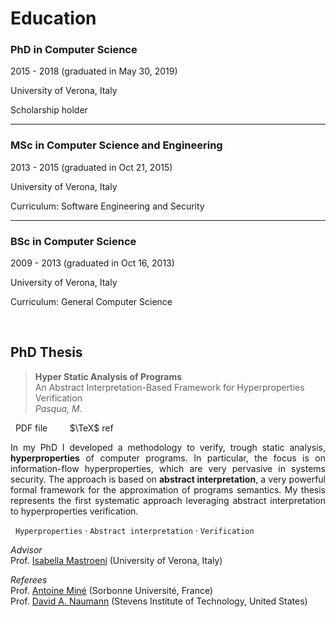 # Education


### PhD in Computer Science 

<i class="fas fa-calendar-check"></i> 2015 - 2018 (graduated in May 30, 2019)

<i class="fas fa-map-marker-alt"></i> University of Verona, Italy

Scholarship holder

---

### MSc in Computer Science and Engineering

<i class="fas fa-calendar-check"></i> 2013 - 2015 (graduated in Oct 21, 2015)

<i class="fas fa-map-marker-alt"></i> University of Verona, Italy

Curriculum: Software Engineering and Security

---

### BSc in Computer Science

<i class="fas fa-calendar-check"></i> 2009 - 2013 (graduated in Oct 16, 2013)

<i class="fas fa-map-marker-alt"></i> University of Verona, Italy

Curriculum: General Computer Science

<br>

## PhD Thesis

> **Hyper Static Analysis of Programs** <br> An Abstract Interpretation-Based Framework for Hyperproperties Verification <br> *Pasqua, M.*

<a href="PHDthesis19.pdf" target="_blank" rel="noopener noreferrer"><i class="fas fa-file-pdf"></i></a> &nbsp; PDF file &nbsp; &nbsp; &nbsp; <a href="PHDthesis19.bib"><i class="fas fa-quote-right"></i></a> &nbsp; $\TeX$ ref

<div style="text-align:justify"> In my PhD I developed a methodology to verify, trough static analysis, <b>hyperproperties</b> of computer programs. In particular, the focus is on information-flow hyperproperties, which are very pervasive in systems security. The approach is based on <b>abstract interpretation</b>, a very powerful formal framework for the approximation of programs semantics. My thesis represents the first systematic approach leveraging abstract interpretation to hyperproperties verification. </div>

<i class="fas fa-tags"></i> &nbsp; `Hyperproperties` &middot; `Abstract interpretation` &middot; `Verification`

*Advisor* <br>
Prof. [Isabella Mastroeni](http://profs.sci.univr.it/~mastroen/) (University of Verona, Italy)

*Referees* <br>
Prof. [Antoine Miné](https://www-apr.lip6.fr/~mine/) (Sorbonne Université, France) <br>
Prof. [David A. Naumann](https://www.cs.stevens.edu/~naumann/) (Stevens Institute of Technology, United States)

<br><br>


